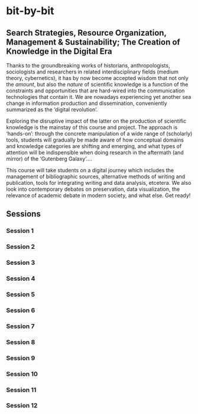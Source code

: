# bit-by-bit
## Search Strategies, Resource Organization, Management & Sustainability; The Creation of Knowledge in the Digital Era

Thanks to the groundbreaking works of historians, anthropologists, sociologists and researchers in related interdisciplinary fields (medium theory, cybernetics), it has by now become accepted wisdom that not only the *amount*, but also the *nature* of scientific knowledge is a function of the constraints and opportunities that are hard-wired into the communication technologies that contain it. We are nowadays experiencing yet another sea change in information production and dissemination, conveniently summarized as the ‘digital revolution’. 

Exploring the disruptive impact of the latter on the production of scientific knowledge is the mainstay of this course and project. The approach is ‘hands-on’: through the concrete manipulation of a wide range of (scholarly) tools, students will gradually be made aware of how conceptual domains and knowledge categories are shifting and emerging, and what types of attention will be indispensible when doing research in the aftermath (and mirror) of the ‘Gutenberg Galaxy’....

This course will take students on a digital journey which includes the management of bibliographic sources, alternative methods of writing and publication, tools for integrating writing and data analysis, etcetera. We also look into contemporary debates on preservation, data visualization, the relevance of academic debate in modern society, and what else. Get ready!  

## Sessions

### Session 1

### Session 2

### Session 3

### Session 4

### Session 5

### Session 6

### Session 7

### Session 8

### Session 9

### Session 10

### Session 11

### Session 12
